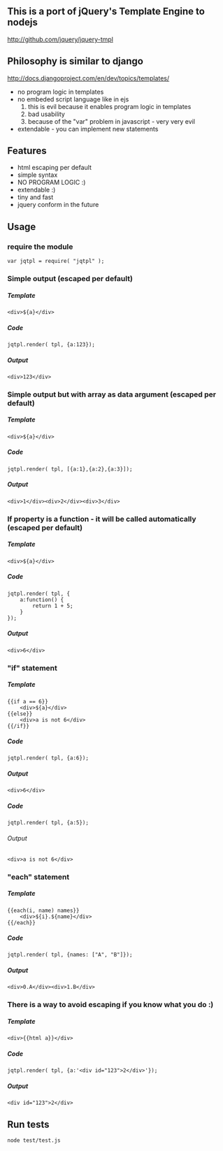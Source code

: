 ## This is a port of jQuery's Template Engine to nodejs

http://github.com/jquery/jquery-tmpl

## Philosophy is similar to django

http://docs.djangoproject.com/en/dev/topics/templates/

 * no program logic in templates
 * no embeded script language like in ejs
   1. this is evil because it enables program logic in templates
   1. bad usability
   1. because of the "var" problem in javascript - very very evil
 * extendable - you can implement new statements
  
## Features
 * html escaping per default
 * simple syntax
 * NO PROGRAM LOGIC :)
 * extendable :)
 * tiny and fast
 * jquery conform in the future

## Usage

### require the module
    var jqtpl = require( "jqtpl" );

### Simple output (escaped per default)

##### Template
    <div>${a}</div>
##### Code
    jqtpl.render( tpl, {a:123});
##### Output
    <div>123</div>

### Simple output but with array as data argument (escaped per default)

##### Template   
    <div>${a}</div>
##### Code
    jqtpl.render( tpl, [{a:1},{a:2},{a:3}]);
##### Output
    <div>1</div><div>2</div><div>3</div>
         
### If property is a function - it will be called automatically    (escaped per default)      

##### Template
    <div>${a}</div>
##### Code
    jqtpl.render( tpl, {
        a:function() {
            return 1 + 5;
        }
    });
##### Output
    <div>6</div>
    
### "if" statement

##### Template
    {{if a == 6}}
        <div>${a}</div>
    {{else}}
        <div>a is not 6</div>    
    {{/if}}
##### Code
    jqtpl.render( tpl, {a:6});
##### Output
    <div>6</div>

##### Code
    jqtpl.render( tpl, {a:5});
###### Output
    <div>a is not 6</div>
    
### "each" statement

##### Template
    {{each(i, name) names}}
        <div>${i}.${name}</div>
    {{/each}}        
##### Code
    jqtpl.render( tpl, {names: ["A", "B"]});
##### Output
    <div>0.A</div><div>1.B</div>
    
### There is a way to avoid escaping if you know what you do :)

##### Template
    <div>{{html a}}</div>
##### Code
    jqtpl.render( tpl, {a:'<div id="123">2</div>'});
##### Output
    <div id="123">2</div>    

## Run tests
    node test/test.js
     